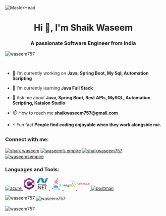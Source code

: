 ![MasterHead](https://user-images.githubusercontent.com/74038190/225813708-98b745f2-7d22-48cf-9150-083f1b00d6c9.gif)
<h1 align="center">Hi 👋, I'm Shaik Waseem</h1>
<h3 align="center">A passionate Software Engineer from India</h3>

<p align="left"> <img src="https://komarev.com/ghpvc/?username=waseem757&label=Profile%20views&color=0e75b6&style=flat" alt="waseem757" /> </p>

<p align="left"> <a href="https://twitter.com/" target="blank"><img src="https://img.shields.io/twitter/follow/?logo=twitter&style=for-the-badge" alt="" /></a> </p>

- 🔭 I’m currently working on **Java, Spring Boot, My Sql, Automation Scripting**

- 🌱 I’m currently learning **Java Full Stack**

- 💬 Ask me about **Java, Spring Boot, Rest APIs, MySQL, Automation Scripting, Katalon Studio**

- 📫 How to reach me **shaikwaseem757@gmail.com**

- ⚡ Fun fact **People find coding enjoyable when they work alongside me.**

<h3 align="left">Connect with me:</h3>
<p align="left">
<a href="https://linkedin.com/in/shaik waseem" target="blank"><img align="center" src="https://raw.githubusercontent.com/rahuldkjain/github-profile-readme-generator/master/src/images/icons/Social/linked-in-alt.svg" alt="shaik waseem" height="30" width="40" /></a>
<a href="https://www.youtube.com/c/waseem’s empire" target="blank"><img align="center" src="https://raw.githubusercontent.com/rahuldkjain/github-profile-readme-generator/master/src/images/icons/Social/youtube.svg" alt="waseem’s empire" height="30" width="40" /></a>
<a href="https://www.leetcode.com/shaikwaseem757" target="blank"><img align="center" src="https://raw.githubusercontent.com/rahuldkjain/github-profile-readme-generator/master/src/images/icons/Social/leet-code.svg" alt="shaikwaseem757" height="30" width="40" /></a>
<a href="https://discord.gg/waseemsempire" target="blank"><img align="center" src="https://raw.githubusercontent.com/rahuldkjain/github-profile-readme-generator/master/src/images/icons/Social/discord.svg" alt="waseemsempire" height="30" width="40" /></a>
</p>

<h3 align="left">Languages and Tools:</h3>
<p align="left"> <a href="https://azure.microsoft.com/en-in/" target="_blank" rel="noreferrer"> <img src="https://www.vectorlogo.zone/logos/microsoft_azure/microsoft_azure-icon.svg" alt="azure" width="40" height="40"/> </a> <a href="https://www.w3schools.com/cs/" target="_blank" rel="noreferrer"> <img src="https://raw.githubusercontent.com/devicons/devicon/master/icons/csharp/csharp-original.svg" alt="csharp" width="40" height="40"/> </a> <a href="https://dotnet.microsoft.com/" target="_blank" rel="noreferrer"> <img src="https://raw.githubusercontent.com/devicons/devicon/master/icons/dot-net/dot-net-original-wordmark.svg" alt="dotnet" width="40" height="40"/> </a> <a href="https://www.java.com" target="_blank" rel="noreferrer"> <img src="https://raw.githubusercontent.com/devicons/devicon/master/icons/java/java-original.svg" alt="java" width="40" height="40"/> </a> <a href="https://www.mysql.com/" target="_blank" rel="noreferrer"> <img src="https://raw.githubusercontent.com/devicons/devicon/master/icons/mysql/mysql-original-wordmark.svg" alt="mysql" width="40" height="40"/> </a> <a href="https://www.oracle.com/" target="_blank" rel="noreferrer"> <img src="https://raw.githubusercontent.com/devicons/devicon/master/icons/oracle/oracle-original.svg" alt="oracle" width="40" height="40"/> </a> <a href="https://postman.com" target="_blank" rel="noreferrer"> <img src="https://www.vectorlogo.zone/logos/getpostman/getpostman-icon.svg" alt="postman" width="40" height="40"/> </a> </p>

<p><img align="left" src="https://github-readme-stats.vercel.app/api/top-langs?username=waseem757&show_icons=true&locale=en&layout=compact" alt="waseem757" /></p>

<p>&nbsp;<img align="center" src="https://github-readme-stats.vercel.app/api?username=waseem757&show_icons=true&locale=en" alt="waseem757" /></p>

<p><img align="center" src="https://github-readme-streak-stats.herokuapp.com/?user=waseem757&" alt="waseem757" /></p>
